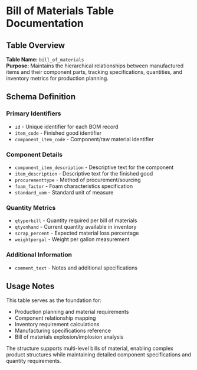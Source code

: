# Bill of Materials Table Documentation

## Table Overview
**Table Name:** `bill_of_materials`  
**Purpose:** Maintains the hierarchical relationships between manufactured items and their component parts, tracking specifications, quantities, and inventory metrics for production planning.

## Schema Definition

### Primary Identifiers
- `id` - Unique identifier for each BOM record
- `item_code` - Finished good identifier
- `component_item_code` - Component/raw material identifier

### Component Details
- `component_item_description` - Descriptive text for the component
- `item_description` - Descriptive text for the finished good
- `procurementtype` - Method of procurement/sourcing
- `foam_factor` - Foam characteristics specification
- `standard_uom` - Standard unit of measure

### Quantity Metrics
- `qtyperbill` - Quantity required per bill of materials
- `qtyonhand` - Current quantity available in inventory
- `scrap_percent` - Expected material loss percentage
- `weightpergal` - Weight per gallon measurement

### Additional Information
- `comment_text` - Notes and additional specifications

## Usage Notes
This table serves as the foundation for:
- Production planning and material requirements
- Component relationship mapping
- Inventory requirement calculations
- Manufacturing specifications reference
- Bill of materials explosion/implosion analysis

The structure supports multi-level bills of material, enabling complex product structures while maintaining detailed component specifications and quantity requirements. 